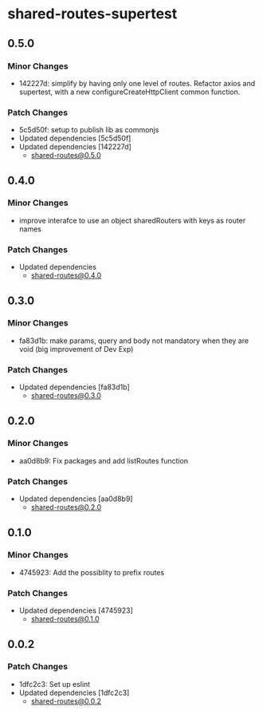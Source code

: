 # shared-routes-supertest

## 0.5.0

### Minor Changes

- 142227d: simplify by having only one level of routes. Refactor axios and supertest, with a new configureCreateHttpClient common function.

### Patch Changes

- 5c5d50f: setup to publish lib as commonjs
- Updated dependencies [5c5d50f]
- Updated dependencies [142227d]
  - shared-routes@0.5.0

## 0.4.0

### Minor Changes

- improve interafce to use an object sharedRouters with keys as router names

### Patch Changes

- Updated dependencies
  - shared-routes@0.4.0

## 0.3.0

### Minor Changes

- fa83d1b: make params, query and body not mandatory when they are void (big improvement of Dev Exp)

### Patch Changes

- Updated dependencies [fa83d1b]
  - shared-routes@0.3.0

## 0.2.0

### Minor Changes

- aa0d8b9: Fix packages and add listRoutes function

### Patch Changes

- Updated dependencies [aa0d8b9]
  - shared-routes@0.2.0

## 0.1.0

### Minor Changes

- 4745923: Add the possiblity to prefix routes

### Patch Changes

- Updated dependencies [4745923]
  - shared-routes@0.1.0

## 0.0.2

### Patch Changes

- 1dfc2c3: Set up eslint
- Updated dependencies [1dfc2c3]
  - shared-routes@0.0.2
